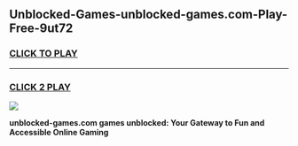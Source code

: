 
## Unblocked-Games-unblocked-games.com-Play-Free-9ut72
<h3>
<a href="https://premium76.site?title=unblocked-games.com&ref=15A">CLICK TO PLAY</a></h3>
<hr>

<h3>
<a href="https://premium76.site?title=unblocked-games.com&ref=15A">CLICK 2 PLAY</a>
  
</h3>

<a href="https://premium76.site?title=unblocked-games.com&ref=15A"><img src="https://clearcache.store/games.png"></a>


**unblocked-games.com games unblocked: Your Gateway to Fun and Accessible Online Gaming**
